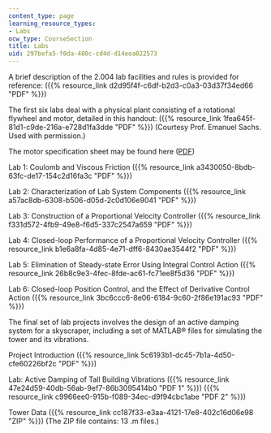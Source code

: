 ```yaml
---
content_type: page
learning_resource_types:
- Labs
ocw_type: CourseSection
title: Labs
uid: 297befa5-f0da-480c-cd4d-d14eea022573
---
```


A brief description of the 2.004 lab facilities and rules is provided for reference: ({{% resource_link d2d95f4f-c6df-b2d3-c0a3-03d37f34ed66 "PDF" %}})

The first six labs deal with a physical plant consisting of a rotational flywheel and motor, detailed in this handout: ({{% resource_link 1fea645f-81d1-c9de-216a-e728d1fa3dde "PDF" %}}) (Courtesy Prof. Emanuel Sachs. Used with permission.)

The motor specification sheet may be found here ([PDF](http://www.maxonmotor.com/medias/sys_master/8804419338270/DC-Das-wichtigste-ueber-maxonmotoren_11_DE-EN_ES_036-1.pdf))

Lab 1: Coulomb and Viscous Friction ({{% resource_link a3430050-8bdb-63fc-de17-154c2d16fa3c "PDF" %}})

Lab 2: Characterization of Lab System Components ({{% resource_link a57ac8db-6308-b506-d05d-2c0d106e9041 "PDF" %}})

Lab 3: Construction of a Proportional Velocity Controller ({{% resource_link f331d572-4fb9-49e8-f6d5-337c2547a659 "PDF" %}})

Lab 4: Closed-loop Performance of a Proportional Velocity Controller ({{% resource_link b1e6a8fa-4d85-4e71-dff6-8430ae3544f2 "PDF" %}})

Lab 5: Elimination of Steady-state Error Using Integral Control Action ({{% resource_link 26b8c9e3-4fec-8fde-ac61-fc71ee8f5d36 "PDF" %}})

Lab 6: Closed-loop Position Control, and the Effect of Derivative Control Action ({{% resource_link 3bc6ccc6-8e06-6184-9c60-2f86e191ac93 "PDF" %}})

The final set of lab projects involves the design of an active damping system for a skyscraper, including a set of MATLAB® files for simulating the tower and its vibrations.

Project Introduction ({{% resource_link 5c6193b1-dc45-7b1a-4d50-cfe60226bf2c "PDF" %}})

Lab: Active Damping of Tall Building Vibrations ({{% resource_link 47e24d59-40db-56ab-9ef7-86b3095414b0 "PDF 1" %}}) ({{% resource_link c9966ee0-915b-f089-34ec-d9f94cbc1abe "PDF 2" %}})

Tower Data ({{% resource_link cc187f33-e3aa-4121-17e8-402c16d06e98 "ZIP" %}}) (The ZIP file contains: 13 .m files.)